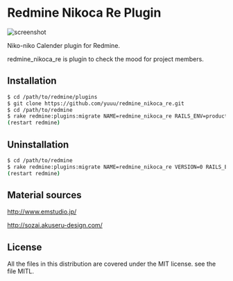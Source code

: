 # Redmine Nikoca Re Plugin

![screenshot](https://raw.githubusercontent.com/yuuu/redmine_nikoca_re/master/assets/images/screenshot.png)

Niko-niko Calender plugin for Redmine.

redmine_nikoca_re is plugin to check the mood for project members.

## Installation 
```bash
$ cd /path/to/redmine/plugins
$ git clone https://github.com/yuuu/redmine_nikoca_re.git
$ cd /path/to/redmine
$ rake redmine:plugins:migrate NAME=redmine_nikoca_re RAILS_ENV=production 
(restart redmine)
```

## Uninstallation
```bash
$ cd /path/to/redmine
$ rake redmine:plugins:migrate NAME=redmine_nikoca_re VERSION=0 RAILS_ENV=production 
(restart redmine)
```
## Material sources
<http://www.emstudio.jp/>

<http://sozai.akuseru-design.com/>

## License
All the files in this distribution are covered under the MIT license.
see the file MITL.
